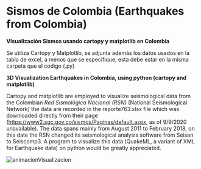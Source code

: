 # Sismos de Colombia (Earthquakes from Colombia)
**Visualización Sismos usando cartopy y matplotlib en Colombia**


Se utiliza Cartopy y Matplotlib, se adjunta además los datos usados en la tabla de excel, a menos que se especifique, esta debe estar en la 
misma carpeta que el codigo (.py)

**3D Visualization Earthquakes in Colombia, using python (cartopy and matplotlib)**

Cartopy and matplotlib are employed to visualize seismological data from the Colombian _Red Sismológica Nacional (RSN)_ (National Seismological Network) the data are recorded in the reporte763.xlsx file which was downloaded directly from their page (https://www2.sgc.gov.co/sismos/Paginas/default.aspx, as of 9/9/2020 unavailable). The data spans mainly from August 2011 to February 2018, on this date the RSN changed its seismological analysis software from Seisan to Seiscomp3. A program to visualize this data (QuakeML, a variant of XML for Earthquake data) on python would be greatly appreciated.


![animacionVisualizacion](demoVisSismos.gif)
